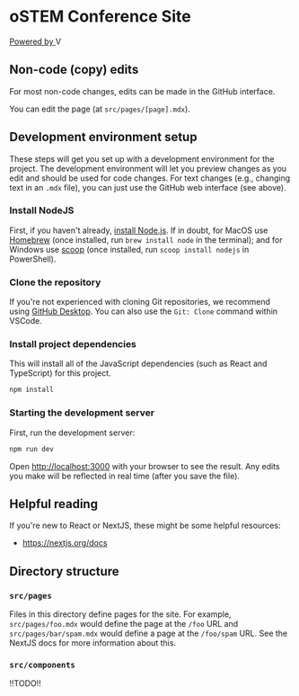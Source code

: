 # oSTEM Conference Site

<a href="https://vercel.com/?utm_source=ostem&utm_campaign=oss" style="display: flex; align-items: center;">
Powered by&nbsp;
<img height="16px" src="public/images/powered-by-vercel.svg" alt="Vercel" />
</a>

## Non-code (copy) edits
For most non-code changes, edits can be made in the GitHub interface.

You can edit the page (at `src/pages/[page].mdx`).

## Development environment setup

These steps will get you set up with a development environment for the project.
The development environment will let you preview changes as you edit and should be used for code changes.
For text changes (e.g., changing text in an `.mdx` file), you can just use the GitHub web interface (see above).

### Install NodeJS
First, if you haven't already, [install Node.js](https://nodejs.dev/learn/how-to-install-nodejs).
If in doubt, for MacOS use [Homebrew](https://brew.sh/) (once installed, run `brew install node` in the terminal);
and for Windows use [scoop](https://scoop.sh/) (once installed, run `scoop install nodejs` in PowerShell).

### Clone the repository
If you're not experienced with cloning Git repositories, we recommend using [GitHub Desktop](https://desktop.github.com/).
You can also use the `Git: Clone` command within VSCode.

### Install project dependencies

This will install all of the JavaScript dependencies (such as React and TypeScript) for this project.

```bash
npm install
```

### Starting the development server

First, run the development server:

```bash
npm run dev
```

Open [http://localhost:3000](http://localhost:3000) with your browser to see the result.
Any edits you make will be reflected in real time (after you save the file).

## Helpful reading

If you're new to React or NextJS, these might be some helpful resources:
* https://nextjs.org/docs

## Directory structure

### `src/pages`

Files in this directory define pages for the site.
For example, `src/pages/foo.mdx` would define the page at the `/foo` URL and `src/pages/bar/spam.mdx` would define a page at the `/foo/spam` URL.
See the NextJS docs for more information about this.

### `src/components`

!!TODO!!
